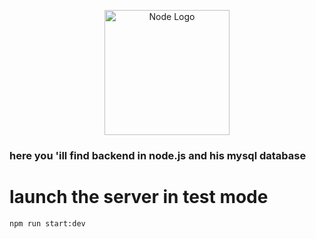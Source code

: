 
<p align="center">
  <a href="https://nodejs.org/en/" target="_blank"><img src="https://upload.wikimedia.org/wikipedia/commons/thumb/d/d9/Node.js_logo.svg/2560px-Node.js_logo.svg.png" width="200" alt="Node Logo" /></a>
</p>

<h3>here you 'ill find backend in node.js and his mysql database   </h3>

# launch the server in test mode



```
npm run start:dev
```
